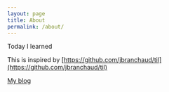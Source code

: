 ```yaml
---
layout: page
title: About
permalink: /about/
---
```


Today I learned

This is inspired by [https://github.com/jbranchaud/til](https://github.com/jbranchaud/til)

[My blog](http://blog.youapp.co)
